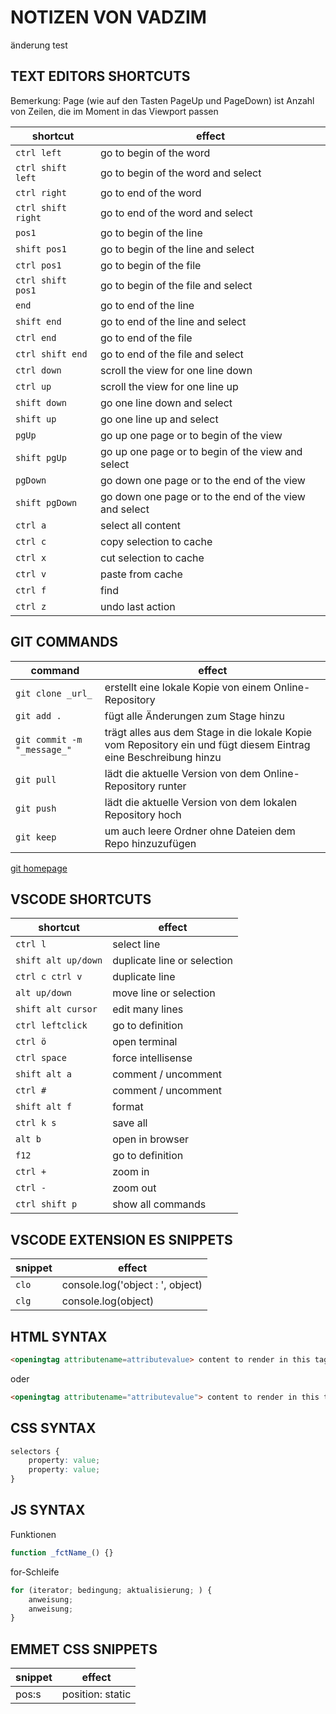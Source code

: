 # NOTIZEN VON VADZIM

änderung test

## TEXT EDITORS SHORTCUTS

Bemerkung: Page (wie auf den Tasten PageUp und PageDown) ist Anzahl von Zeilen, die im Moment in das Viewport passen

| shortcut | effect |
| --- | --- |
| `ctrl left` | go to begin of the word |
| `ctrl shift left` | go to begin of the word and select |
| `ctrl right` | go to end of the word |
| `ctrl shift right` | go to end of the word and select |
| `pos1` | go to begin of the line |
| `shift pos1` | go to begin of the line and select |
| `ctrl pos1` | go to begin of the file |
| `ctrl shift pos1` | go to begin of the file and select|
| `end` | go to end of the line |
| `shift end` | go to end of the line and select |
| `ctrl end` | go to end of the file |
| `ctrl shift end` | go to end of the file and select|
| `ctrl down` | scroll the view for one line down |
| `ctrl up` | scroll the view for one line up |
| `shift down` | go one line down and select |
| `shift up` | go one line up and select |
| `pgUp` | go up one page or to begin of the view |
| `shift pgUp` | go up one page or to begin of the view and select |
| `pgDown` | go down one page or to the end of the view|
| `shift pgDown` | go down one page or to the end of the view and select |
| `ctrl a` | select all content |
| `ctrl c` | copy selection to cache |
| `ctrl x` | cut selection to cache |
| `ctrl v` | paste from cache |
| `ctrl f` | find |
| `ctrl z` | undo last action |

## GIT COMMANDS

| command | effect |
| --- | --- |
| `git clone _url_` | erstellt eine lokale Kopie von einem Online-Repository |
| `git add .` | fügt alle Änderungen zum Stage hinzu |
| `git commit -m "_message_"` | trägt alles aus dem Stage in die lokale Kopie vom Repository ein und fügt diesem Eintrag eine Beschreibung hinzu |
| `git pull` | lädt die aktuelle Version von dem Online-Repository runter |
| `git push`  | lädt die aktuelle Version von dem lokalen Repository hoch |
| `git keep` | um auch leere Ordner ohne Dateien dem Repo hinzuzufügen |

<!-- 
git config user.name "yourGit(Hub)Name"
git config user.email "yourGit(Hub)Email"
 -->

[git homepage](https://git-scm.com)

## VSCODE SHORTCUTS

| shortcut | effect |
| --- | --- |
| `ctrl l` | select line |
| `shift alt up/down` | duplicate line or selection |
| `ctrl c ctrl v` | duplicate line |
| `alt up/down` | move line or selection |
| `shift alt cursor` | edit many lines |
| `ctrl leftclick` | go to definition |
| `ctrl ö` | open terminal |
| `ctrl space` | force intellisense |
| `shift alt a` | comment / uncomment |
| `ctrl #` | comment / uncomment |
| `shift alt f` | format |
| `ctrl k s` | save all |
| `alt b` | open in browser |
| `f12` | go to definition |
| `ctrl +` | zoom in |
| `ctrl -` | zoom out |
| `ctrl shift p` | show all commands |

## VSCODE EXTENSION ES SNIPPETS

| snippet | effect |
| --- | --- |
| `clo` | console.log('object : ', object) |
| `clg` | console.log(object) |

## HTML SYNTAX

```html
<openingtag attributename=attributevalue> content to render in this tag </closingtag>
```

oder

```html
<openingtag attributename="attributevalue"> content to render in this tag </closingtag>
```

## CSS SYNTAX

```css
selectors {
    property: value;
    property: value;
}
```

## JS SYNTAX

Funktionen

```js
function _fctName_() {}
```

for-Schleife

```js
for (iterator; bedingung; aktualisierung; ) {
    anweisung;
    anweisung;
}
```

## EMMET CSS SNIPPETS

| snippet | effect |
| --- | --- |
| pos:s | position: static |
